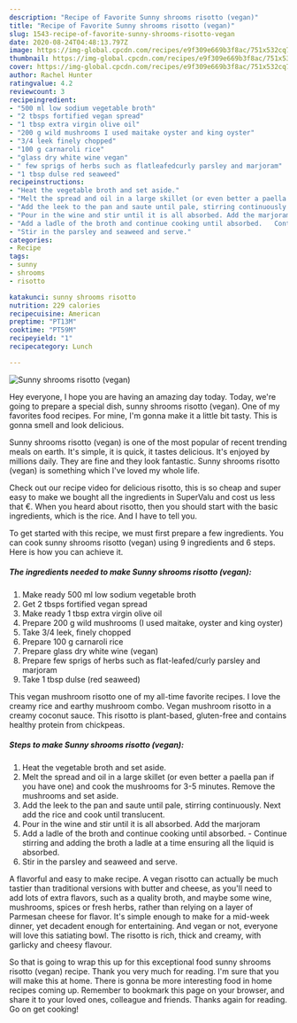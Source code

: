 ```yaml
---
description: "Recipe of Favorite Sunny shrooms risotto (vegan)"
title: "Recipe of Favorite Sunny shrooms risotto (vegan)"
slug: 1543-recipe-of-favorite-sunny-shrooms-risotto-vegan
date: 2020-08-24T04:48:13.797Z
image: https://img-global.cpcdn.com/recipes/e9f309e669b3f8ac/751x532cq70/sunny-shrooms-risotto-vegan-recipe-main-photo.jpg
thumbnail: https://img-global.cpcdn.com/recipes/e9f309e669b3f8ac/751x532cq70/sunny-shrooms-risotto-vegan-recipe-main-photo.jpg
cover: https://img-global.cpcdn.com/recipes/e9f309e669b3f8ac/751x532cq70/sunny-shrooms-risotto-vegan-recipe-main-photo.jpg
author: Rachel Hunter
ratingvalue: 4.2
reviewcount: 3
recipeingredient:
- "500 ml low sodium vegetable broth"
- "2 tbsps fortified vegan spread"
- "1 tbsp extra virgin olive oil"
- "200 g wild mushrooms I used maitake oyster and king oyster"
- "3/4 leek finely chopped"
- "100 g carnaroli rice"
- "glass dry white wine vegan"
- " few sprigs of herbs such as flatleafedcurly parsley and marjoram"
- "1 tbsp dulse red seaweed"
recipeinstructions:
- "Heat the vegetable broth and set aside."
- "Melt the spread and oil in a large skillet (or even better a paella pan if you have one) and cook the mushrooms for 3-5 minutes. Remove the mushrooms and set aside."
- "Add the leek to the pan and saute until pale, stirring continuously. Next add the rice and cook until translucent."
- "Pour in the wine and stir until it is all absorbed. Add the marjoram"
- "Add a ladle of the broth and continue cooking until absorbed.   Continue stirring and adding the broth a ladle at a time ensuring all the liquid is absorbed."
- "Stir in the parsley and seaweed and serve."
categories:
- Recipe
tags:
- sunny
- shrooms
- risotto

katakunci: sunny shrooms risotto 
nutrition: 229 calories
recipecuisine: American
preptime: "PT13M"
cooktime: "PT59M"
recipeyield: "1"
recipecategory: Lunch

---
```



![Sunny shrooms risotto (vegan)](https://img-global.cpcdn.com/recipes/e9f309e669b3f8ac/751x532cq70/sunny-shrooms-risotto-vegan-recipe-main-photo.jpg)

Hey everyone, I hope you are having an amazing day today. Today, we're going to prepare a special dish, sunny shrooms risotto (vegan). One of my favorites food recipes. For mine, I'm gonna make it a little bit tasty. This is gonna smell and look delicious.

Sunny shrooms risotto (vegan) is one of the most popular of recent trending meals on earth. It's simple, it is quick, it tastes delicious. It's enjoyed by millions daily. They are fine and they look fantastic. Sunny shrooms risotto (vegan) is something which I've loved my whole life.

Check out our recipe video for delicious risotto, this is so cheap and super easy to make we bought all the ingredients in SuperValu and cost us less that €. When you heard about risotto, then you should start with the basic ingredients, which is the rice. And I have to tell you.


To get started with this recipe, we must first prepare a few ingredients. You can cook sunny shrooms risotto (vegan) using 9 ingredients and 6 steps. Here is how you can achieve it.

<!--inarticleads1-->

##### The ingredients needed to make Sunny shrooms risotto (vegan):

1. Make ready 500 ml low sodium vegetable broth
1. Get 2 tbsps fortified vegan spread
1. Make ready 1 tbsp extra virgin olive oil
1. Prepare 200 g wild mushrooms (I used maitake, oyster and king oyster)
1. Take 3/4 leek, finely chopped
1. Prepare 100 g carnaroli rice
1. Prepare glass dry white wine (vegan)
1. Prepare  few sprigs of herbs such as flat-leafed/curly parsley and marjoram
1. Take 1 tbsp dulse (red seaweed)


This vegan mushroom risotto one of my all-time favorite recipes. I love the creamy rice and earthy mushroom combo. Vegan mushroom risotto in a creamy coconut sauce. This risotto is plant-based, gluten-free and contains healthy protein from chickpeas. 

<!--inarticleads2-->

##### Steps to make Sunny shrooms risotto (vegan):

1. Heat the vegetable broth and set aside.
1. Melt the spread and oil in a large skillet (or even better a paella pan if you have one) and cook the mushrooms for 3-5 minutes. Remove the mushrooms and set aside.
1. Add the leek to the pan and saute until pale, stirring continuously. Next add the rice and cook until translucent.
1. Pour in the wine and stir until it is all absorbed. Add the marjoram
1. Add a ladle of the broth and continue cooking until absorbed.  -  Continue stirring and adding the broth a ladle at a time ensuring all the liquid is absorbed.
1. Stir in the parsley and seaweed and serve.


A flavorful and easy to make recipe. A vegan risotto can actually be much tastier than traditional versions with butter and cheese, as you&#39;ll need to add lots of extra flavors, such as a quality broth, and maybe some wine, mushrooms, spices or fresh herbs, rather than relying on a layer of Parmesan cheese for flavor. It&#39;s simple enough to make for a mid-week dinner, yet decadent enough for entertaining. And vegan or not, everyone will love this satiating bowl. The risotto is rich, thick and creamy, with garlicky and cheesy flavour. 

So that is going to wrap this up for this exceptional food sunny shrooms risotto (vegan) recipe. Thank you very much for reading. I'm sure that you will make this at home. There is gonna be more interesting food in home recipes coming up. Remember to bookmark this page on your browser, and share it to your loved ones, colleague and friends. Thanks again for reading. Go on get cooking!
